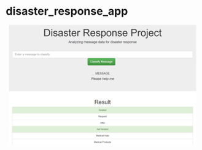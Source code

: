# disaster_response_app



<p align="center">
  <img width="97%" height="97%" src="https://github.com/ebelingbarros/disaster_response_app/blob/main/screen_example.png"> 
</p> 
